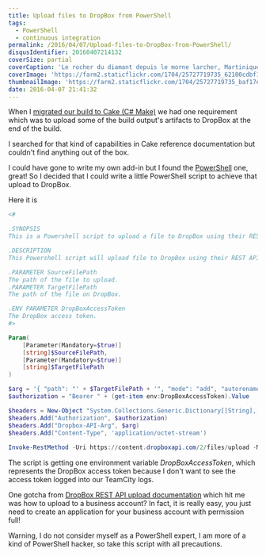```yaml
---
title: Upload files to DropBox from PowerShell
tags:
  - PowerShell
  - continuous integration
permalink: /2016/04/07/Upload-files-to-DropBox-from-PowerShell/
disqusIdentifier: 20160407214132
coverSize: partial
coverCaption: 'Le rocher du diamant depuis le morne larcher, Martinique'
coverImage: 'https://farm2.staticflickr.com/1704/25727719735_62100cdbf1_h.jpg'
thumbnailImage: 'https://farm2.staticflickr.com/1704/25727719735_baf17e5561_q.jpg'
date: 2016-04-07 21:41:32
---
```

When I [migrated our build to Cake (C# Make)](http://laurentkempe.com/2016/04/05/Moving-to-Cake-CSharp-Make/) we had one requirement which was to upload some of the build output's artifacts to DropBox at the end of the build.
<!-- more -->
I searched for that kind of capabilities in Cake reference documentation but couldn't find anything out of the box.

I could have gone to write my own add-in but I found the [PowerShell](http://cakebuild.net/addins/category/powershell) one, great! 
So I decided that I could write a little PowerShell script to achieve that upload to DropBox.

Here it is

```powershell {data-file=dropbox-upload.ps1  docker_build.log data-gist=9e71a307e1d216d17e5adf1589e51c5e}
<#

.SYNOPSIS
This is a Powershell script to upload a file to DropBox using their REST API.

.DESCRIPTION
This Powershell script will upload file to DropBox using their REST API with the parameters you provide.

.PARAMETER SourceFilePath
The path of the file to upload.
.PARAMETER TargetFilePath
The path of the file on DropBox.

.ENV PARAMETER DropBoxAccessToken
The DropBox access token.
#>

Param(
    [Parameter(Mandatory=$true)]
    [string]$SourceFilePath,
    [Parameter(Mandatory=$true)]
    [string]$TargetFilePath
)

$arg = '{ "path": "' + $TargetFilePath + '", "mode": "add", "autorename": true, "mute": false }'
$authorization = "Bearer " + (get-item env:DropBoxAccessToken).Value

$headers = New-Object "System.Collections.Generic.Dictionary[[String],[String]]"
$headers.Add("Authorization", $authorization)
$headers.Add("Dropbox-API-Arg", $arg)
$headers.Add("Content-Type", 'application/octet-stream')
 
Invoke-RestMethod -Uri https://content.dropboxapi.com/2/files/upload -Method Post -InFile $SourceFilePath -Headers $headers
```

The script is getting one environment variable *DropBoxAccessToken*, which represents the DropBox access token because I don't want to see the access token logged into our TeamCity logs.

One gotcha from [DropBox REST API upload documentation](https://www.dropbox.com/developers/documentation/http/documentation#files-upload) which hit me was how to upload to a business account? In fact, it is really easy, you just need to create an application for your business account with permission full!

Warning, I do not consider myself as a PowerShell expert, I am more of a kind of PowerShell hacker, so take this script with all precautions.
